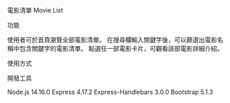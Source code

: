 電影清單 Movie List


功能

使用者可於首頁瀏覽全部電影清單。
在搜尋欄輸入關鍵字後，可以篩選出電影名稱中包含關鍵字的電影清單。
點選任一部電影卡片，可觀看該部電影詳細介紹。

使用方式



開發工具

Node.js 14.16.0
Express 4.17.2
Express-Handlebars 3.0.0
Bootstrap 5.1.3
